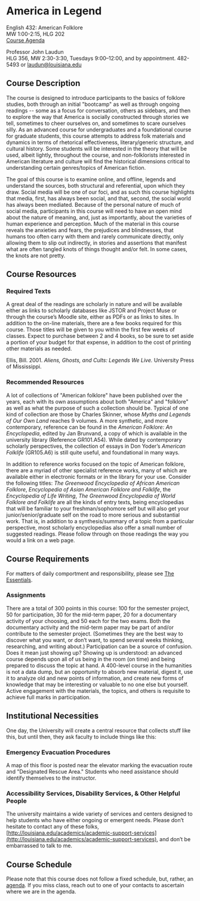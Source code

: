 <!-- ![American Legends](../img/american_legends.jpg)  -->

# America in Legend

English 432: American Folklore  
MW 1:00-2:15, HLG 202  
[Course Agenda](agenda.md)

Professor John Laudun  
HLG 356, MW 2:30-3:30, Tuesdays 9:00–12:00, and by appointment. 482-5493 or laudun@louisiana.edu


## Course Description

The course is designed to introduce participants to the basics of folklore studies, both through an initial "bootcamp" as well as through ongoing readings -- some as a focus for conversation, others as sidebars, and then to explore the way that America is socially constructed through stories we tell, sometimes to cheer ourselves on, and sometimes to scare ourselves silly. As an advanced course for undergraduates and a foundational course for graduate students, this course attempts to address folk materials and dynamics in terms of rhetorical effectiveness, literary/generic structure, and cultural history. Some students will be interested in the theory that will be used, albeit lightly, throughout the course, and non-folklorists interested in American literature and culture will find the historical dimensions critical to understanding certain genres/topics of American fiction.

The goal of this course is to examine online, and offline, legends and understand the sources, both structural and referential, upon which they draw. Social media will be one of our foci, and as such this course highlights that media, first, has always been social, and that, second, the social world has always been mediated. Because of the personal nature of much of social media, participants in this course will need to have an open mind about the nature of meaning, and, just as importantly, about the varieties of human experience and perception. Much of the material in this course reveals the anxieties and fears, the prejudices and blindnesses, that humans too often carry with them and rarely communicate directly, only allowing them to slip out indirectly, in stories and assertions that manifest what are often tangled knots of things thought and/or felt. In some cases, the knots are not pretty.


## Course Resources

### Required Texts

A great deal of the readings are scholarly in nature and will be available either as links to scholarly databases like JSTOR and Project Muse or through the course’s Moodle site, either as PDFs or as links to sites. In addition to the on-line materials, there are a few books required for this course. Those titles will be given to you within the first few weeks of classes. Expect to purchase between 2 and 4 books, so be sure to set aside a portion of your budget for that expense, in addition to the cost of printing other materials as needed.

Ellis, Bill. 2001. _Aliens, Ghosts, and Cults: Legends We Live._ University Press of Mississippi.

### Recommended Resources

A lot of collections of "American folklore" have been published over the years, each with its own assumptions about both "America" and "folklore" as well as what the purpose of such a collection should be. Typical of one kind of collection are those by Charles Skinner, whose _Myths and Legends of Our Own Land_ reaches 9 volumes. A more synthetic, and more contemporary, reference can be found in the _American Folklore: An Encyclopedia_, edited by Jan Brunvand, a copy of which is available in the university library (Reference GR101.A54). While dated by contemporary scholarly perspectives, the collection of essays in Don Yoder’s _American Folklife_ (GR105.A6) is still quite useful, and foundational in many ways.

In addition to reference works focused on the topic of American folklore, there are a myriad of other specialist reference works, many of which are available either in electronic formats or in the library for your use. Consider the following titles: _The Greenwood Encyclopedia of African American Folklore_, _Encyclopedia of Asian American Folklore and Folklife_, the _Encyclopedia of Life Writing_, _The Greenwood Encyclopedia of World Folklore and Folklife_ are all the kinds of entry texts, being encyclopedias that will be familiar to your freshman/sophomore self but will also get your junior/senior/graduate self on the road to more serious and substantial work. That is, in addition to a synthesis/summary of a topic from a particular perspective, most scholarly encyclopedias also offer a small number of suggested readings. Please follow through on those readings the way you would a link on a web page.



## Course Requirements

For matters of daily comportment and responsibility, please see [The Essentials](../guides/essentials.md).

### Assignments

There are a total of 300 points in this course: 100 for the semester project, 50 for participation, 30 for the mid-term paper, 20 for a documentary activity of your choosing, and 50 each for the two exams. Both the documentary activity and the mid-term paper may be part of and/or contribute to the semester project. (Sometimes they are the best way to discover what you want, or don’t want, to spend several weeks thinking, researching, and writing about.) Participation can be a source of confusion. Does it mean just showing up? Showing up is understood: an advanced course depends upon all of us being in the room (on time) and being prepared to discuss the topic at hand. A 400-level course in the humanities is not a data dump, but an opportunity to absorb new material, digest it, use it to analyze old and new points of information, and create new forms of knowledge that may be interesting or valuable to no one else but yourself. Active engagement with the materials, the topics, and others is requisite to achieve full marks in participation.


## Institutional Necessities

One day, the University will create a central resource that collects stuff like this, but until then, they ask faculty to include things like this:

### Emergency Evacuation Procedures

A map of this floor is posted near the elevator marking the evacuation route and "Designated Rescue Area." Students who need assistance should identify themselves to the instructor.

### Accessibility Services, Disability Services, & Other Helpful People

The university maintains a wide variety of services and centers designed to help students who have either ongoing or emergent needs. Please don’t hesitate to contact any of these folks, [http://louisiana.edu/academics/academic-support-services](http://louisiana.edu/academics/academic-support-services), and don’t be embarrassed to talk to me.


## Course Schedule

Please note that this course does not follow a fixed schedule, but, rather, an [agenda](agenda.md). If you miss class, reach out to one of your contacts to ascertain where we are in the agenda.
